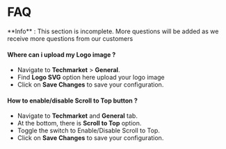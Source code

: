 # FAQ

<div class="alert alert-info">**Info** : This section is incomplete. More questions will be added as we receive more questions from our customers</div>

#### Where can i upload my Logo image ?

* Navigate to **Techmarket** > **General**.
* Find **Logo SVG** option here upload your logo image
* Click on **Save Changes** to save your configuration.

#### How to enable/disable Scroll to Top button ?

* Navigate to **Techmarket** and **General** tab.
* At the bottom, there is **Scroll to Top** option.
* Toggle the switch to Enable/Disable Scroll to Top.
* Click on **Save Changes** to save your configuration.
